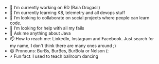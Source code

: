 - 🔭 I’m currently working on RD (Raia Drogasil)
- 🌱 I’m currently learning K8, telemetry and all devops stuff
- 👯 I’m looking to collaborate on social projects where people can learn code.
- 🤔 I’m looking for help with all my fails
- 💬 Ask me anything about Java
- 📫 How to reach me: LinkedIn, Instagram and Facebook. Just search for my name, I don't think there are many ones around ;)
- 😄 Pronouns: BurBs, BurBes, BurBola or Nelson (:
- ⚡ Fun fact: I used to teach ballroom dancing
